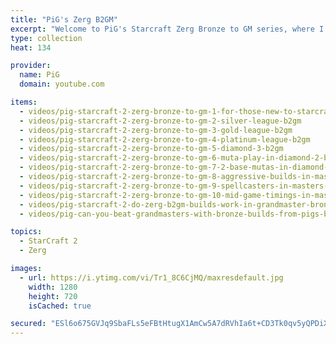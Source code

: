 ```yaml
---
title: "PiG's Zerg B2GM"
excerpt: "Welcome to PiG's Starcraft Zerg Bronze to GM series, where I teach you how to play the Zerg race from beginner to grandmaster level"
type: collection
heat: 134

provider:
  name: PiG
  domain: youtube.com

items:
  - videos/pig-starcraft-2-zerg-bronze-to-gm-1-for-those-new-to-starcraft-and-bronze-league-b2gm
  - videos/pig-starcraft-2-zerg-bronze-to-gm-2-silver-league-b2gm
  - videos/pig-starcraft-2-zerg-bronze-to-gm-3-gold-league-b2gm
  - videos/pig-starcraft-2-zerg-bronze-to-gm-4-platinum-league-b2gm
  - videos/pig-starcraft-2-zerg-bronze-to-gm-5-diamond-3-b2gm
  - videos/pig-starcraft-2-zerg-bronze-to-gm-6-muta-play-in-diamond-2-b2gm
  - videos/pig-starcraft-2-zerg-bronze-to-gm-7-2-base-mutas-in-diamond-1-b2gm
  - videos/pig-starcraft-2-zerg-bronze-to-gm-8-aggressive-builds-in-masters-3-b2gm
  - videos/pig-starcraft-2-zerg-bronze-to-gm-9-spellcasters-in-masters-2-b2gm
  - videos/pig-starcraft-2-zerg-bronze-to-gm-10-mid-game-timings-in-masters-1-b2gm
  - videos/pig-starcraft-2-do-zerg-b2gm-builds-work-in-grandmaster-bronze-to-gm-11
  - videos/pig-can-you-beat-grandmasters-with-bronze-builds-from-pigs-b2gm-starcraft-2

topics:
  - StarCraft 2
  - Zerg

images:
  - url: https://i.ytimg.com/vi/Tr1_8C6CjMQ/maxresdefault.jpg
    width: 1280
    height: 720
    isCached: true

secured: "ESl6o675GVJq9SbaFLs5eFBtHtugX1AmCw5A7dRVhIa6t+CD3Tk0qv5yQPDiXFMih36ZTwvkCGIxPXHM+6AlLixS2P0SQoQUcpC4S1tN2E2oCuVqfGePO5viN7oco6TWgFG6y6HzBZBNV1evqgqS2JAAjj4MruW1tnQuVGlM9dy9khh2KHd7APIBkA5aTrdxzYYLw8gLFEo3huYheZPRmrnPmee3UAYebj+8EjxPCchfCxBFqKWgG5Wd4aEInCencJmvH6ifn7z0pTDbksT6H2Jf0xBVhKuZ3JfW02DdXg2wFdfSYDY2wLVYD055U7gJoCmkNA1Kl0ogVDFUbozmUMr3f0TTDFiu0iaa4KfB3so=;XZKaNFHxiY1z9WNNUEY0MA=="
---
```


